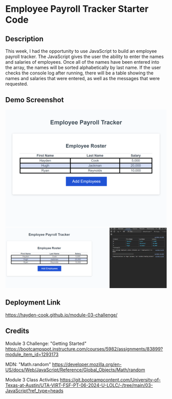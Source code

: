 # Employee Payroll Tracker Starter Code

## Description
This week, I had the opportunity to use JavaScript to build an employee payroll tracker. The JavaScript gives the user the ability to enter the names and salaries of employees. Once all of the names have been entered into the array, the names will be sorted alphabetically by last name. If the user checks the console log after running, there will be a table showing the names and salaries that were entered, as well as the messages that were requested. 

## Demo Screenshot
![Demo Screenshot](https://github.com/Hayden-Cook/module-03-challenge/blob/main/Develop/img/Demo%20Screenshot.png)
![Console Screenshot](https://github.com/Hayden-Cook/module-03-challenge/blob/main/Develop/img/Console%20Screenshot.png)

## Deployment Link
 https://hayden-cook.github.io/module-03-challenge/
 
## Credits
Module 3 Challenge: "Getting Started"
https://bootcampspot.instructure.com/courses/5982/assignments/83899?module_item_id=1293173

MDN: "Math.random"
https://developer.mozilla.org/en-US/docs/Web/JavaScript/Reference/Global_Objects/Math/random

Module 3 Class Activities
https://git.bootcampcontent.com/University-of-Texas-at-Austin/UTA-VIRT-FSF-PT-06-2024-U-LOLC/-/tree/main/03-JavaScript?ref_type=heads
